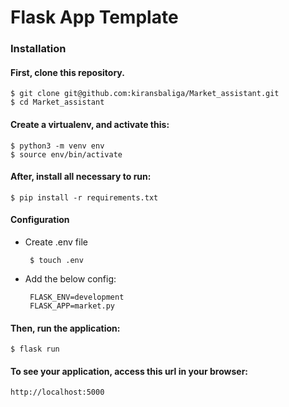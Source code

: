 
# Flask App Template

### Installation

#### First, clone this repository.

    $ git clone git@github.com:kiransbaliga/Market_assistant.git
    $ cd Market_assistant

#### Create a virtualenv, and activate this: 

    $ python3 -m venv env
    $ source env/bin/activate

#### After, install all necessary to run:

    $ pip install -r requirements.txt


#### Configuration

 - Create .env file
	
		$ touch .env		 

 - Add the below config:
		 
		FLASK_ENV=development
		FLASK_APP=market.py

#### Then, run the application:

	$ flask run

#### To see your application, access this url in your browser: 

	http://localhost:5000
